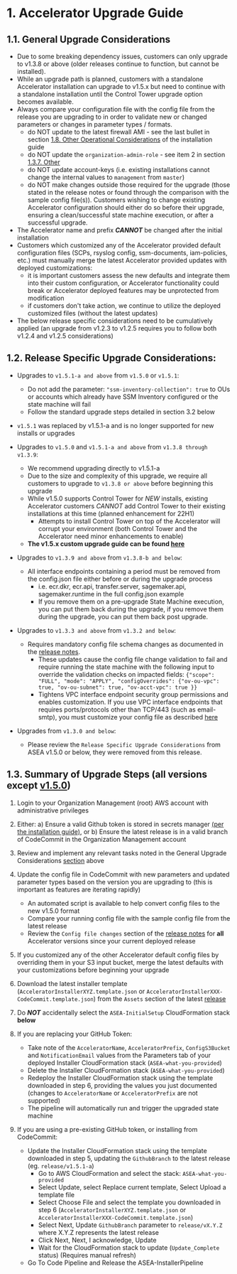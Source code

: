 # 1. Accelerator Upgrade Guide

## 1.1. General Upgrade Considerations

-   Due to some breaking dependency issues, customers can only upgrade to v1.3.8 or above (older releases continue to function, but cannot be installed).
-   While an upgrade path is planned, customers with a standalone Accelerator installation can upgrade to v1.5.x but need to continue with a standalone installation until the Control Tower upgrade option becomes available.
-   Always compare your configuration file with the config file from the release you are upgrading to in order to validate new or changed parameters or changes in parameter types / formats.
    -   do NOT update to the latest firewall AMI - see the last bullet in section [1.8. Other Operational Considerations](./install.md#18-other-operational-considerations) of the installation guide
    -   do NOT update the `organization-admin-role` - see item 2 in section [1.3.7. Other](./install.md#137-other)
    -   do NOT update account-keys (i.e. existing installations cannot change the internal values to `management` from `master`)
    -   do NOT make changes outside those required for the upgrade (those stated in the release notes or found through the comparison with the sample config file(s)). Customers wishing to change existing Accelerator configuration should either do so before their upgrade, ensuring a clean/successful state machine execution, or after a successful upgrade.
-   The Accelerator name and prefix **_CANNOT_** be changed after the initial installation
-   Customers which customized any of the Accelerator provided default configuration files (SCPs, rsyslog config, ssm-documents, iam-policies, etc.) must manually merge the latest Accelerator provided updates with deployed customizations:
    -   it is important customers assess the new defaults and integrate them into their custom configuration, or Accelerator functionality could break or Accelerator deployed features may be unprotected from modification
    -   if customers don't take action, we continue to utilize the deployed customized files (without the latest updates)
-   The below release specific considerations need to be cumulatively applied (an upgrade from v1.2.3 to v1.2.5 requires you to follow both v1.2.4 and v1.2.5 considerations)

## 1.2. **Release Specific Upgrade Considerations:**

-   Upgrades to `v1.5.1-a and above` from `v1.5.0` or `v1.5.1`:
    -   Do not add the parameter: `"ssm-inventory-collection": true` to OUs or accounts which already have SSM Inventory configured or the state machine will fail
    -   Follow the standard upgrade steps detailed in section 3.2 below
-   `v1.5.1` was replaced by v1.5.1-a and is no longer supported for new installs or upgrades
-   Upgrades to `v1.5.0` and `v1.5.1-a and above` from `v1.3.8 through v1.3.9`:
    -   We recommend upgrading directly to v1.5.1-a
    -   Due to the size and complexity of this upgrade, we require all customers to upgrade to `v1.3.8 or above` before beginning this upgrade
    -   While v1.5.0 supports Control Tower for _NEW_ installs, existing Accelerator customers _CANNOT_ add Control Tower to their existing installations at this time (planned enhancement for 22H1)
        -   Attempts to install Control Tower on top of the Accelerator will corrupt your environment (both Control Tower and the Accelerator need minor enhancements to enable)
    -   **The v1.5.x custom upgrade guide can be found [here](./v150-Upgrade.md)**
-   Upgrades to `v1.3.9 and above` from `v1.3.8-b and below`:
    -   All interface endpoints containing a period must be removed from the config.json file either before or during the upgrade process
        -   i.e. ecr.dkr, ecr.api, transfer.server, sagemaker.api, sagemaker.runtime in the full config.json example
        -   If you remove them on a pre-upgrade State Machine execution, you can put them back during the upgrade, if you remove them during the upgrade, you can put them back post upgrade.
-   Upgrades to `v1.3.3 and above` from `v1.3.2 and below`:

    -   Requires mandatory config file schema changes as documented in the [release notes](https://github.com/aws-samples/aws-secure-environment-accelerator/releases).
        -   These updates cause the config file change validation to fail and require running the state machine with the following input to override the validation checks on impacted fields: `{"scope": "FULL", "mode": "APPLY", "configOverrides": {"ov-ou-vpc": true, "ov-ou-subnet": true, "ov-acct-vpc": true }}`
        -   Tightens VPC interface endpoint security group permissions and enables customization. If you use VPC interface endpoints that requires ports/protocols other than TCP/443 (such as email-smtp), you must customize your config file as described [here](https://github.com/aws-samples/aws-secure-environment-accelerator/tree/main/reference-artifacts/SAMPLE_CONFIGS/sample_snippets.md)

-   Upgrades from `v1.3.0 and below`:
    -   Please review the `Release Specific Upgrade Considerations` from ASEA v1.5.0 or below, they were removed from this release.

## 1.3. Summary of Upgrade Steps (all versions except [v1.5.0](./v150-Upgrade.md))

1. Login to your Organization Management (root) AWS account with administrative privileges
2. Either:
   a) Ensure a valid Github token is stored in secrets manager [(per the installation guide)](./install.md#142-create-github-personal-access-token-and-store-in-secrets-manager), or
   b) Ensure the latest release is in a valid branch of CodeCommit in the Organization Management account
3. Review and implement any relevant tasks noted in the General Upgrade Considerations [section](#11-general-upgrade-considerations) above
4. Update the config file in CodeCommit with new parameters and updated parameter types based on the version you are upgrading to (this is important as features are iterating rapidly)
    - An automated script is available to help convert config files to the new v1.5.0 format
    - Compare your running config file with the sample config file from the latest release
    - Review the `Config file changes` section of the [release notes](https://github.com/aws-samples/aws-secure-environment-accelerator/releases) for **all** Accelerator versions since your current deployed release
5. If you customized any of the other Accelerator default config files by overriding them in your S3 input bucket, merge the latest defaults with your customizations before beginning your upgrade
6. Download the latest installer template (`AcceleratorInstallerXYZ.template.json` or `AcceleratorInstallerXXX-CodeCommit.template.json`) from the `Assets` section of the latest [release](https://github.com/aws-samples/aws-secure-environment-accelerator/releases)
7. Do **_NOT_** accidentally select the `ASEA-InitialSetup` CloudFormation stack **below**
8. If you are replacing your GitHub Token:
    - Take note of the `AcceleratorName`, `AcceleratorPrefix`, `ConfigS3Bucket` and `NotificationEmail` values from the Parameters tab of your deployed Installer CloudFormation stack (`ASEA-what-you-provided`)
    - Delete the Installer CloudFormation stack (`ASEA-what-you-provided`)
    - Redeploy the Installer CloudFormation stack using the template downloaded in step 6, providing the values you just documented (changes to `AcceleratorName` or `AcceleratorPrefix` are not supported)
    - The pipeline will automatically run and trigger the upgraded state machine
9. If you are using a pre-existing GitHub token, or installing from CodeCommit:

    - Update the Installer CloudFormation stack using the template downloaded in step 5, updating the `GithubBranch` to the latest release (eg. `release/v1.5.1-a`)
        - Go to AWS CloudFormation and select the stack: `ASEA-what-you-provided`
        - Select Update, select Replace current template, Select Upload a template file
        - Select Choose File and select the template you downloaded in step 6 (`AcceleratorInstallerXYZ.template.json` or `AcceleratorInstallerXXX-CodeCommit.template.json`)
        - Select Next, Update `GithubBranch` parameter to `release/vX.Y.Z` where X.Y.Z represents the latest release
        - Click Next, Next, I acknowledge, Update
        - Wait for the CloudFormation stack to update (`Update_Complete` status) (Requires manual refresh)
    - Go To Code Pipeline and Release the ASEA-InstallerPipeline
